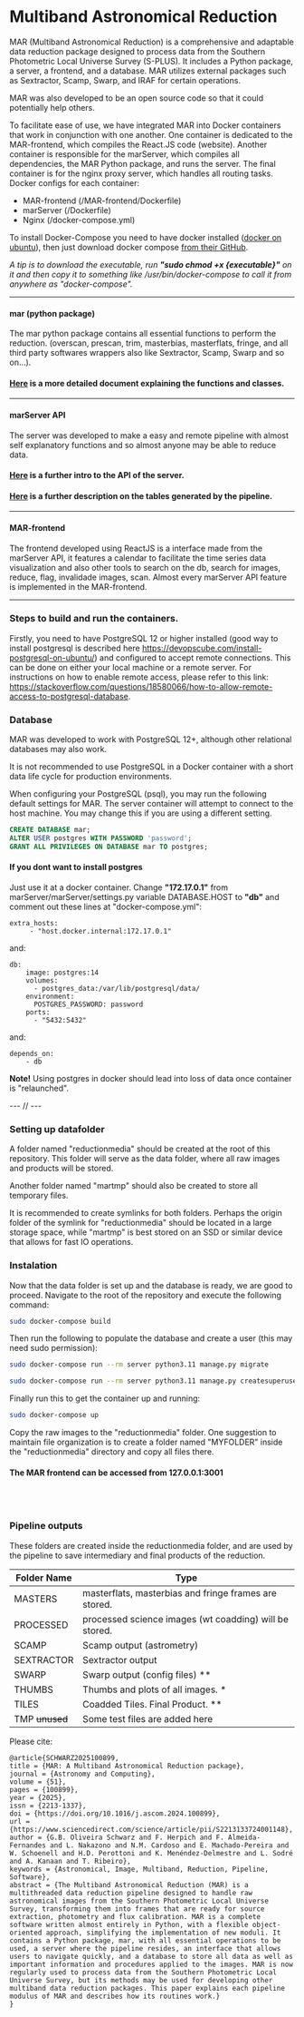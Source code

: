 # Multiband Astronomical Reduction

MAR (Multiband Astronomical Reduction) is a comprehensive and adaptable data reduction package designed to process data from the Southern Photometric Local Universe Survey (S-PLUS). It includes a Python package, a server, a frontend, and a database. MAR utilizes external packages such as Sextractor, Scamp, Swarp, and IRAF for certain operations.

MAR was also developed to be an open source code so that it could potentially help others.

To facilitate ease of use, we have integrated MAR into Docker containers that work in conjunction with one another. One container is dedicated to the MAR-frontend, which compiles the React.JS code (website). Another container is responsible for the marServer, which compiles all dependencies, the MAR Python package, and runs the server. The final container is for the nginx proxy server, which handles all routing tasks.
Docker configs for each container: 

- MAR-frontend (/MAR-frontend/Dockerfile)
- marServer (/Dockerfile)
- Nginx (/docker-compose.yml)

To install Docker-Compose you need to have docker installed ([docker on ubuntu](https://docs.docker.com/engine/install/ubuntu/)), then just download docker compose [from their GitHub](https://github.com/docker/compose/releases).

*A tip is to download the executable, run **"sudo chmod +x {executable}"** on it and then copy it to something like /usr/bin/docker-compose to call it from anywhere as "docker-compose".*

---

#### mar (python package)

The mar python package contains all essential functions to perform the reduction. (overscan, prescan, trim, masterbias, masterflats, fringe, and all third party softwares wrappers also like Sextractor, Scamp, Swarp and so on...).

#### [Here](docs/mar_python.md) is a more detailed document explaining the functions and classes. 

---

#### marServer API 

The server was developed to make a easy and remote pipeline with almost self explanatory functions and so almost anyone may be able to reduce data. 

#### [Here](docs/API.md) is a further intro to the API of the server.
#### [Here](docs/database.md) is a further description on the tables generated by the pipeline. 

---

#### MAR-frontend 

The frontend developed using ReactJS is a interface made from the marServer API, it features a calendar to facilitate the time series data visualization and also other tools to search on the db, search for images, reduce, flag, invalidade images, scan. Almost every marServer API feature is implemented in the MAR-frontend.

---

### Steps to build and run the containers.

Firstly, you need to have PostgreSQL 12 or higher installed (good way to install postgresql is described here https://devopscube.com/install-postgresql-on-ubuntu/) and configured to accept remote connections. This can be done on either your local machine or a remote server. For instructions on how to enable remote access, please refer to this link: https://stackoverflow.com/questions/18580066/how-to-allow-remote-access-to-postgresql-database.

### Database

MAR was developed to work with PostgreSQL 12+, although other relational databases may also work.

It is not recommended to use PostgreSQL in a Docker container with a short data life cycle for production environments.

When configuring your PostgreSQL (psql), you may run the following default settings for MAR. The server container will attempt to connect to the host machine. You may change this if you are using a different setting.

```SQL
CREATE DATABASE mar;
ALTER USER postgres WITH PASSWORD 'password';
GRANT ALL PRIVILEGES ON DATABASE mar TO postgres;
```

#### If you dont want to install postgres 

Just use it at a docker container. Change **"172.17.0.1"** from marServer/marServer/settings.py variable DATABASE.HOST to **"db"** and comment out these lines at "docker-compose.yml":

```
extra_hosts:
     - "host.docker.internal:172.17.0.1"
```

and:

```
db:
    image: postgres:14
    volumes:
      - postgres_data:/var/lib/postgresql/data/
    environment:
      POSTGRES_PASSWORD: password
    ports:
      - "5432:5432"
```

and:

```
depends_on:
    - db
```

**Note!** Using postgres in docker should lead into loss of data once container is "relaunched".

--- // ---

### Setting up datafolder

A folder named "reductionmedia" should be created at the root of this repository. This folder will serve as the data folder, where all raw images and products will be stored. 

Another folder named "martmp" should also be created to store all temporary files. 

It is recommended to create symlinks for both folders. Perhaps the origin folder of the symlink for "reductionmedia" should be located in a large storage space, while "martmp" is best stored on an SSD or similar device that allows for fast IO operations.

### Instalation

Now that the data folder is set up and the database is ready, we are good to proceed. Navigate to the root of the repository and execute the following command:

```bash
sudo docker-compose build
```

Then run the following to populate the database and create a user (this may need sudo permission):
  
```bash
sudo docker-compose run --rm server python3.11 manage.py migrate

sudo docker-compose run --rm server python3.11 manage.py createsuperuser
```

Finally run this to get the container up and running:

```bash
sudo docker-compose up
```

Copy the raw images to the "reductionmedia" folder. One suggestion to maintain file organization is to create a folder named "MYFOLDER" inside the "reductionmedia" directory and copy all files there.

#### The MAR frontend can be accessed from 127.0.0.1:3001

<br/>
<br/>

### Pipeline outputs

These folders are created inside the reductionmedia folder, and are used by the pipeline to save intermediary and final products of the reduction. 

| Folder Name   | Type                                                                                      |
|---------------|-------------------------------------------------------------------------------------------|
| MASTERS       | masterflats, masterbias and fringe frames are stored.                                      |
| PROCESSED     | processed science images (wt coadding) will be stored.                                        |
| SCAMP         | Scamp output (astrometry)                                                                 |
| SEXTRACTOR    | Sextractor output                                                                         |
| SWARP         | Swarp output (config files) **                                                            |
| THUMBS        | Thumbs and plots of all images. *                                                         |
| TILES         | Coadded Tiles. Final Product. **                                                          |
| TMP ~~unused~~ | Some test files are added here |


Please cite:

```
@article{SCHWARZ2025100899,
title = {MAR: A Multiband Astronomical Reduction package},
journal = {Astronomy and Computing},
volume = {51},
pages = {100899},
year = {2025},
issn = {2213-1337},
doi = {https://doi.org/10.1016/j.ascom.2024.100899},
url = {https://www.sciencedirect.com/science/article/pii/S2213133724001148},
author = {G.B. Oliveira Schwarz and F. Herpich and F. Almeida-Fernandes and L. Nakazono and N.M. Cardoso and E. Machado-Pereira and W. Schoenell and H.D. Perottoni and K. Menéndez-Delmestre and L. Sodré and A. Kanaan and T. Ribeiro},
keywords = {Astronomical, Image, Multiband, Reduction, Pipeline, Software},
abstract = {The Multiband Astronomical Reduction (MAR) is a multithreaded data reduction pipeline designed to handle raw astronomical images from the Southern Photometric Local Universe Survey, transforming them into frames that are ready for source extraction, photometry and flux calibration. MAR is a complete software written almost entirely in Python, with a flexible object-oriented approach, simplifying the implementation of new moduli. It contains a Python package, mar, with all essential operations to be used, a server where the pipeline resides, an interface that allows users to navigate quickly, and a database to store all data as well as important information and procedures applied to the images. MAR is now regularly used to process data from the Southern Photometric Local Universe Survey, but its methods may be used for developing other multiband data reduction packages. This paper explains each pipeline modulus of MAR and describes how its routines work.}
}
```


